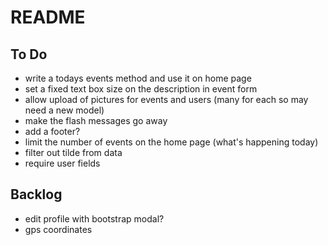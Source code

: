 # README

## To Do

- write a todays events method and use it on home page
- set a fixed text box size on the description in event form
- allow upload of pictures for events and users (many for each so may need a new model)
- make the flash messages go away
- add a footer?
- limit the number of events on the home page (what's happening today)
- filter out tilde from data
- require user fields


## Backlog

- edit profile with bootstrap modal?
- gps coordinates
